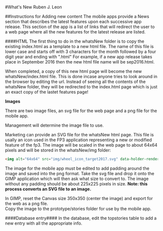 #What's New
Ruben J. Leon

##Instructions for Adding new content
The mobile apps provide a News section that describes the latest features upon each successive app release.  This section of the app is a list of links that will redirect the user to a web page where all the new features for the latest release are listed.


####HTML
The first thing to do in the whatsNew folder is to copy the existing index.html as a template to a new html file.  The name of this file is lower case and starts off with 3 characters for the month followed by a four digit year and ending with ".html"   For example, if a new app release takes place in September 2016 then the new html file name will be sep2016.html.  

When completed, a copy of this new html page will become the new whatsNew/index.html file.  This is done incase anyone tries to look around in the browser by editing the url.  Instead of seeing all the contents of the whatsNew folder, they will be redirected to the index.html page which is just an exact copy of the lastet features page!

**Images**

There are two image files, an svg file for the web page and a png file for the mobile app.

Management will determine the image file to use.

Marketing can provide an SVG file for the whatsNew html page.  This file is usally an icon used in the FP3 application representing a new or modified feature of the fp3.  The image will be scaled in the web page to about 64x64 pixels and will be stored in the whatsNew/img folder:
```html
<img alt="64x64" src="img/wheel_icon_target2017.svg" data-holder-rendered="true" style="width: 64px; height: 64px;">
```


The image for the mobile app must be edited to add padding around the image and saved into the png format.
Take the svg file and drop it onto the GIMP application which will then ask what size to convert  to. The image without any padding should be about 225x225 pixels in size.  **Note: this process converts an SVG file to an image.**

In GIMP, reset the Canvas size 350x350 (center the image) and export for the web as a png file.  
Copy the image to the prototype/stories folder for use by the mobile app.


####Database entry####
In the database, edit the topstories table to add a new entry with all the appropriate info. 

